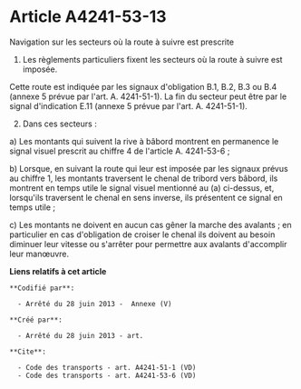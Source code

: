 # Article A4241-53-13

Navigation sur les secteurs où la route à suivre est prescrite 

1. Les règlements particuliers fixent les secteurs où la route à suivre est imposée. 

Cette route est indiquée par les signaux d'obligation B.1, B.2, B.3 ou B.4 (annexe 5 prévue par l'art. A. 4241-51-1). La fin
du secteur peut être par le signal d'indication E.11 (annexe 5 prévue par l'art. A. 4241-51-1). 

2. Dans ces secteurs : 

a) Les montants qui suivent la rive à bâbord montrent en permanence le signal visuel prescrit au chiffre 4 de l'article A.
4241-53-6 ; 

b) Lorsque, en suivant la route qui leur est imposée par les signaux prévus au chiffre 1, les montants traversent le chenal
de tribord vers bâbord, ils montrent en temps utile le signal visuel mentionné au (a) ci-dessus, et, lorsqu'ils traversent le
chenal en sens inverse, ils présentent ce signal en temps utile ; 

c) Les montants ne doivent en aucun cas gêner la marche des avalants ; en particulier en cas d'obligation de croiser le
chenal ils doivent au besoin diminuer leur vitesse ou s'arrêter pour permettre aux avalants d'accomplir leur manœuvre.

**Liens relatifs à cet article**

	**Codifié par**:

	  - Arrêté du 28 juin 2013 -  Annexe (V)

	**Créé par**:

	  - Arrêté du 28 juin 2013 - art.

	**Cite**:

	  - Code des transports - art. A4241-51-1 (VD)
	  - Code des transports - art. A4241-53-6 (VD)
